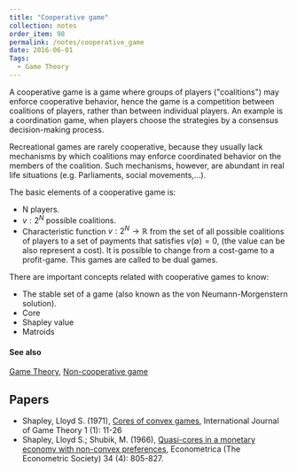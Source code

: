 ```yaml
---
title: "Cooperative game"
collection: notes
order_item: 98
permalink: /notes/cooperative_game
date: 2016-06-01
Tags:
  - Game Theory
---
```


A cooperative game is a game where groups of players ("coalitions") may enforce cooperative behavior, hence the game is a competition between coalitions of players, rather than between individual players. An example is a coordination game, when players choose the strategies by a consensus decision-making process.

Recreational games are rarely cooperative, because they usually lack mechanisms by which coalitions may enforce coordinated behavior on the members of the coalition. Such mechanisms, however, are abundant in real life situations (e.g. Parliaments, social movements,...).


The basic elements of a cooperative game is:
* N players.
* ${\displaystyle v:2^{N}}$ possible coalitions.
* Characteristic function ${\displaystyle v:2^{N}\to \mathbb {R} }$ from the set of all possible coalitions of players to a set of payments that satisfies ${\displaystyle v(\emptyset )=0}$, (the value can be also represent a cost). It is possible to change from a cost-game to a profit-game. This games are called to be dual games.

There are important concepts related with cooperative games to know:
* The stable set of a game (also known as the von Neumann-Morgenstern solution).
* Core
* Shapley value
* Matroids


#### See also
[Game Theory](/notes/game_theory), [Non-cooperative game](/notes/non-cooperative_game)




## Papers
* Shapley, Lloyd S. (1971), [Cores of convex games](), International Journal of Game Theory 1 (1): 11-26
* Shapley, Lloyd S.; Shubik, M. (1966), [Quasi-cores in a monetary economy with non-convex preferences](), Econometrica (The Econometric Society) 34 (4): 805-827.




